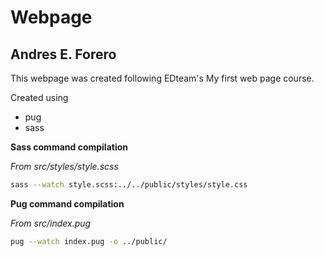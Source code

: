 # Webpage

## Andres E. Forero

This webpage was created following EDteam's My first web page course.

Created using

- pug
- sass

**Sass command compilation**

_From src/styles/style.scss_

```zsh
sass --watch style.scss:../../public/styles/style.css
```

**Pug command compilation**

_From src/index.pug_

```zsh
pug --watch index.pug -o ../public/
```
